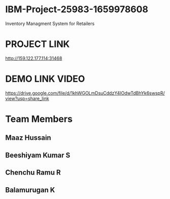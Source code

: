 # IBM-Project-25983-1659978608
Inventory Managment System for Retailers

# PROJECT LINK
http://159.122.177.114:31468


# DEMO LINK VIDEO 
https://drive.google.com/file/d/1khWGOLmDsuCddzY4IOdwTdBhYk6swspR/view?usp=share_link


# Team Members
## Maaz Hussain
## Beeshiyam Kumar S
## Chenchu Ramu R
## Balamurugan K


